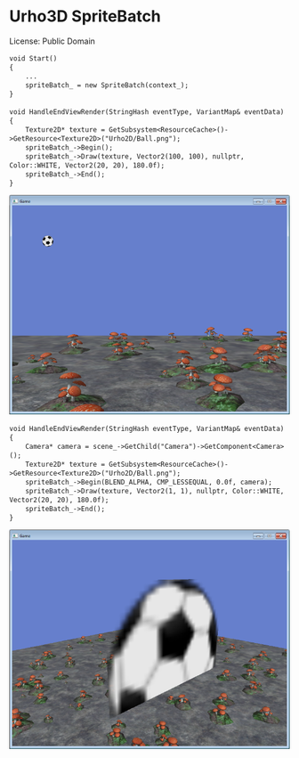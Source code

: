 # Urho3D SpriteBatch

License: Public Domain

```
void Start()
{
    ...
    spriteBatch_ = new SpriteBatch(context_);
}

void HandleEndViewRender(StringHash eventType, VariantMap& eventData)
{
    Texture2D* texture = GetSubsystem<ResourceCache>()->GetResource<Texture2D>("Urho2D/Ball.png");
    spriteBatch_->Begin();
    spriteBatch_->Draw(texture, Vector2(100, 100), nullptr, Color::WHITE, Vector2(20, 20), 180.0f);
    spriteBatch_->End();
}
```
![Screenshot1](https://github.com/1vanK/Urho3DSpriteBatch/raw/master/Screen01.png)
```
void HandleEndViewRender(StringHash eventType, VariantMap& eventData)
{
    Camera* camera = scene_->GetChild("Camera")->GetComponent<Camera>();
    Texture2D* texture = GetSubsystem<ResourceCache>()->GetResource<Texture2D>("Urho2D/Ball.png");
    spriteBatch_->Begin(BLEND_ALPHA, CMP_LESSEQUAL, 0.0f, camera);
    spriteBatch_->Draw(texture, Vector2(1, 1), nullptr, Color::WHITE, Vector2(20, 20), 180.0f);
    spriteBatch_->End();
}
```
![Screenshot2](https://github.com/1vanK/Urho3DSpriteBatch/raw/master/Screen02.png)
